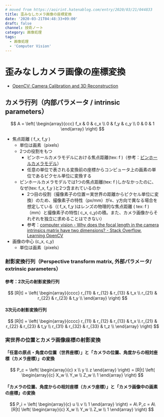 ```yaml
---
# moved from https://aoirint.hatenablog.com/entry/2020/03/21/044833
title: 歪みなしカメラ画像の座標変換
date: '2020-03-21T04:48:33+09:00'
draft: false
channel: 技術ノート
category: 画像処理
tags:
  - 画像処理
  - 'Computer Vision'
---
```

# 歪みなしカメラ画像の座標変換

- [OpenCV: Camera Calibration and 3D Reconstruction](https://docs.opencv.org/4.2.0/d9/d0c/group__calib3d.html#details)

## カメラ行列（内部パラメータ / intrinsic parameters）

$$
A = \left(
\begin{array}{ccc}
f_x & 0 & c_x \\
0 & f_y & c_y \\
0 & 0 & 1
\end{array}
\right)
$$

- 焦点距離 \( f_x, f_y \)
  - 単位は画素（pixels）
  - 2つの役割をもつ
    - ピンホールカメラモデルにおける焦点距離\(tex: f \)（参考：[ピンホールカメラモデル](https://blog.aoirint.com/entry/2020/computer_vision_pinhole_camera_model/)）
    - 任意の単位で表される変換前の座標からコンピュータ上の画素の単位であるピクセル単位に変換する
  - ピンホールカメラモデルでは1つの焦点距離\(tex: f \)しかなかったのに、なぜ\(tex: f_x, f_y \)と2つ含まれているのか
    - 2つ目の役割（撮像素子の位置＝実世界の距離からピクセル単位に変換）のため、撮像素子の特性（px/mm）がx、y方向で異なる場合を想定している（\( f_x, f_y \)はレンズの物理的な焦点距離 \( tex: f \)（mm）と撮像素子の特性\( c_x, c_y\)の積。また、カメラ画像からそれぞれを独立に求めることはできない）
    - 参考：[computer vision - Why does the focal length in the camera intrinsics matrix have two dimensions? - Stack Overflow](https://stackoverflow.com/questions/16329867/why-does-the-focal-length-in-the-camera-intrinsics-matrix-have-two-dimensions), [Learning OpenCV](https://books.google.ch/books?id=seAgiOfu2EIC&pg=PA373)
- 画像の中心 \(c_x, c_y\)
  - 単位は画素（pixels）

### 射影変換行列（Perspective transform matrix, 外部パラメータ/ extrinsic parameters）

#### 参考：2次元の射影変換行列

$$
[R|t] = \left(
\begin{array}{cccc}
r_{11} & r_{12} & r_{13} & t_x \\
r_{21} & r_{22} & r_{23} & t_y \\
\end{array}
\right)
$$

#### 3次元の射影変換行列

$$
[R|t] = \left(
\begin{array}{cccc}
r_{11} & r_{12} & r_{13} & t_x \\
r_{21} & r_{22} & r_{23} & t_y \\
r_{31} & r_{32} & r_{33} & t_z \\
\end{array}
\right)
$$

### 実世界の位置とカメラ画像座標の射影変換

#### 「任意の原点・角度の位置（世界座標）」と「カメラの位置、角度からの相対座標（カメラ座標）」の変換

$$
P_c =
\left(
\begin{array}{c}
x \\
y \\
z
\end{array}
\right)
= [R|t] \left(
\begin{array}{c}
X_w \\
Y_w \\
Z_w \\
1
\end{array}
\right)
$$

#### 「カメラの位置、角度からの相対座標（カメラ座標）」と「カメラ画像中の画素の座標」の変換

$$
P_i =
\left(
\begin{array}{c}
u \\
v \\
1
\end{array}
\right)
= A\ P_c
= A\ [R|t] \left(
\begin{array}{c}
X_w \\
Y_w \\
Z_w \\
1
\end{array}
\right)
$$
